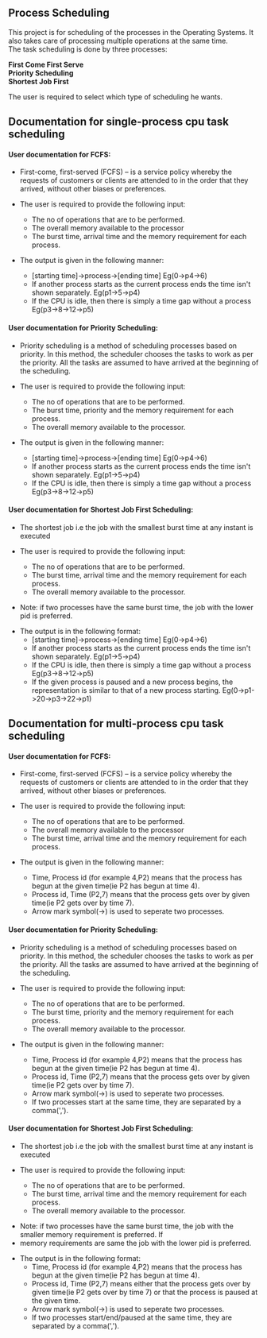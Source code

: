 ## Process Scheduling

This project is for scheduling of the processes in the Operating Systems. It also takes care of processing multiple operations at the same time.<br />
The task scheduling is done by three processes:

**First Come First Serve**  
**Priority Scheduling**  
**Shortest Job First** 

The user is required to select which type of scheduling he wants.

## Documentation for single-process cpu task scheduling

#### User documentation for FCFS:

+ First-come, first-served (FCFS) – is a service policy whereby the requests of customers or clients are attended to in the order that they arrived,
 without other biases or preferences.

+ The user is required to provide the following input:
  - The no of operations that are to be performed.
  - The overall memory available to the processor
  - The burst time, arrival time and the memory requirement for each process.

+ The output is given in the following manner:
  - [starting time]->process->[ending time] Eg(0->p4->6)
  - If another process starts as the current process ends the time isn't shown separately. Eg(p1->5->p4)
  - If the CPU is idle, then there is simply a time gap without a process Eg(p3->8->12->p5)

#### User documentation for Priority Scheduling:

+ Priority scheduling is a method of scheduling processes based on priority. In this method, the scheduler chooses the tasks to work as per the priority. All the tasks are assumed to have arrived at the beginning of the scheduling.

+ The user is required to provide the following input:
  - The no of operations that are to be performed.
  - The burst time, priority and the memory requirement for each process.
  - The overall memory available to the processor.

+ The output is given in the following manner:
  - [starting time]->process->[ending time] Eg(0->p4->6)
  - If another process starts as the current process ends the time isn't shown separately. Eg(p1->5->p4)
  - If the CPU is idle, then there is simply a time gap without a process Eg(p3->8->12->p5)

#### User documentation for Shortest Job First Scheduling:

+ The shortest job i.e the job with the smallest burst time at any instant is executed

+ The user is required to provide the following input:
  - The no of operations that are to be performed.
  - The burst time, arrival time and the memory requirement for each process.
  - The overall memory available to the processor.

- Note: if two processes have the same burst time, the job with the lower pid is preferred.

+ The output is in the following format:
  - [starting time]->process->[ending time] Eg(0->p4->6)
  - If another process starts as the current process ends the time isn't shown separately. Eg(p1->5->p4)
  - If the CPU is idle, then there is simply a time gap without a process Eg(p3->8->12->p5)
  - If the given process is paused and a new process begins, the representation is similar to that of a new process starting. Eg(0->p1->20->p3->22->p1)


## Documentation for multi-process cpu task scheduling

#### User documentation for FCFS:

+ First-come, first-served (FCFS) – is a service policy whereby the requests of customers or clients are attended to in the order that they arrived,
 without other biases or preferences.

+ The user is required to provide the following input:
  - The no of operations that are to be performed.
  - The overall memory available to the processor
  - The burst time, arrival time and the memory requirement for each process.

+ The output is given in the following manner:
  - Time, Process id (for example 4,P2) means that the process has begun at the given time(ie P2 has begun at time 4).
  - Process id, Time (P2,7) means that the process gets over by given time(ie P2 gets over by time 7).
  - Arrow mark symbol(->) is used to seperate two processes.

#### User documentation for Priority Scheduling:

+ Priority scheduling is a method of scheduling processes based on priority. In this method, the scheduler chooses the tasks to work as per the priority. All the tasks are assumed to have arrived at the beginning of the scheduling.

+ The user is required to provide the following input:
  - The no of operations that are to be performed.
  - The burst time, priority and the memory requirement for each process.
  - The overall memory available to the processor.

+ The output is given in the following manner:
  - Time, Process id (for example 4,P2) means that the process has begun at the given time(ie P2 has begun at time 4).
  - Process id, Time (P2,7) means that the process gets over by given time(ie P2 gets over by time 7).
  - Arrow mark symbol(->) is used to seperate two processes.
  - If two processes start at the same time, they are separated by a comma(',').

#### User documentation for Shortest Job First Scheduling:

+ The shortest job i.e the job with the smallest burst time at any instant is executed

+ The user is required to provide the following input:
  - The no of operations that are to be performed.
  - The burst time, arrival time and the memory requirement for each process.
  - The overall memory available to the processor.

- Note: if two processes have the same burst time, the job with the smaller memory requirement is preferred. If
- memory requirements are same the job with the lower pid is preferred.

+ The output is in the following format:
  - Time, Process id (for example 4,P2) means that the process has begun at the given time(ie P2 has begun at time 4).
  - Process id, Time (P2,7) means either that the process gets over by given time(ie P2 gets over by time 7) or that the process is paused at the given time.
  - Arrow mark symbol(->) is used to seperate two processes.
  - If two processes start/end/paused at the same time, they are separated by a comma(',').

